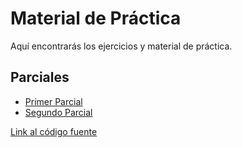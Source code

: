 # Material de Práctica

Aquí encontrarás los ejercicios y material de práctica.

## Parciales

- [Primer Parcial](Primer%20Parcial/README.md)
- [Segundo Parcial](Segundo%20Parcial/README.md)

[Link al código fuente](https://github.com/FranCalveyra/conc-summary/tree/main/content/Pr%C3%A1ctica)
